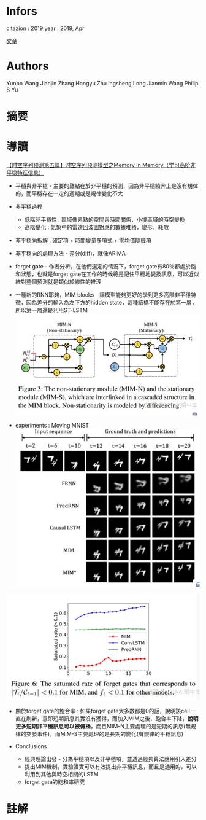 # Infors
citazion : 2019
year : 2019, Apr

[文章](https://arxiv.org/abs/1811.07490v2)
# Authors

Yunbo Wang
Jianjin Zhang
Hongyu Zhu
ingsheng Long
Jianmin Wang
Philip S Yu

# 摘要

# 導讀
[【时空序列预测第五篇】时空序列预测模型之Memory In Memory（学习高阶非平稳特征信息）](https://zhuanlan.zhihu.com/p/107261477?fbclid=IwAR1ItgM8yUw7rivfxYmWZOa-dMIaH0N1Q1H_gaaOqBDVNQI2j14JvaG2Th0)

* 平穩與非平穩 - 主要的難點在於非平穩的預測，因為非平穩績奔上是沒有規律的，而平穩存在一定的週期或是規律變化不大
* 非平穩過程
  * 低階非平穩性 : 區域像素點的空間與時間關係，小塊區域的時空變換
  * 高階變化 : 氣象中的雷達回波圖對應的數據堆積，變形，耗散
* 非平穩向拆解  : 確定項 + 時間變量多項式 + 零均值隨機項
* 非平穩向的處理方法 - 差分(diff)，就像ARIMA
* forget gate - 作者分析，在他們選定的情況下，forget gate有80％都處於飽和狀態，也就是forget gate在工作的時候總是記住平穩地變換訊息，可以近似維對整個預測就是類似於線性的推理
* 一種新的RNN耶夠，MIM blocks - 讓模型能夠更好的學到更多高階非平穩特徵，因為差分的輸入為左下方的hidden state，這種結構不能存在於第一層，所以第一層還是利用ST-LSTM
<img src='./images/mim_1.png'></img>

* experiments : Moving MNIST
<img src='./images/mim_2.png'></img>

<img src='./images/mim_3.png'></img>

* 關於forget gate的飽合率 : 如果forget gate大多數都是0的話，說明該cell一直在刷新，意即短期訊息其實沒有獲得，而加入MIM之後，飽合率下降，**說明更多短期非平穩訊息可以被傳播**，而且MIM-N主要處理的是短期的訊息(無規律的突發事件)，而MIM-S主要處理的是長期的變化(有規律的平穩訊息)

* Conclusions
  * 經典理論出發 - 分為平穩項以及非平穩項，並透過經典算法應用引入差分
  * 提出MIM機制，實驗證實可以有效提出非平穩訊息，而且是通用的，可以利用到其他與時空相關的LSTM
  * forget gate的飽和率研究

# 註解
